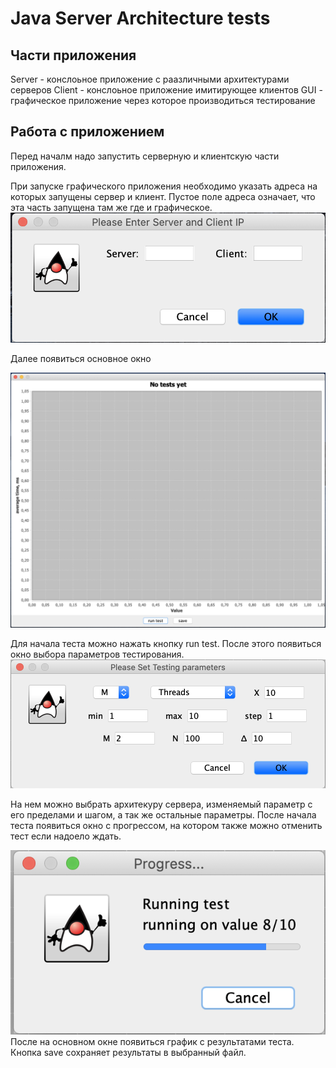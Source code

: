 # Java Server Architecture tests

## Части приложения

Server - конслоьное приложение с раазличными архитектурами серверов
Client - конслоьное приложение имитирующее клиентов
GUI - графическое приложение через которое производиться тестирование

## Работа с приложением

Перед началм надо запустить серверную и клиентскую части приложения.

При запуске графического приложения необходимо указать адреса на которых запущены сервер и клиент.
Пустое поле адреса означает, что эта часть запущена там же где и графическое.
![](Doc/address.png)

Далее появиться основное окно

![](Doc/main.png)

Для начала теста можно нажать кнопку run test.
После этого появиться окно выбора параметров тестирования.
![](Doc/param.png)

На нем можно выбрать архитекуру сервера, изменяемый параметр с его пределами и шагом, а так же остальные параметры.
После начала теста появиться окно с прогрессом, на котором также можно отменить тест если надоело ждать.

![](Doc/progress.png)
После на основном окне появиться график с результатами теста.
Кнопка save сохраняет результаты в выбранный файл.